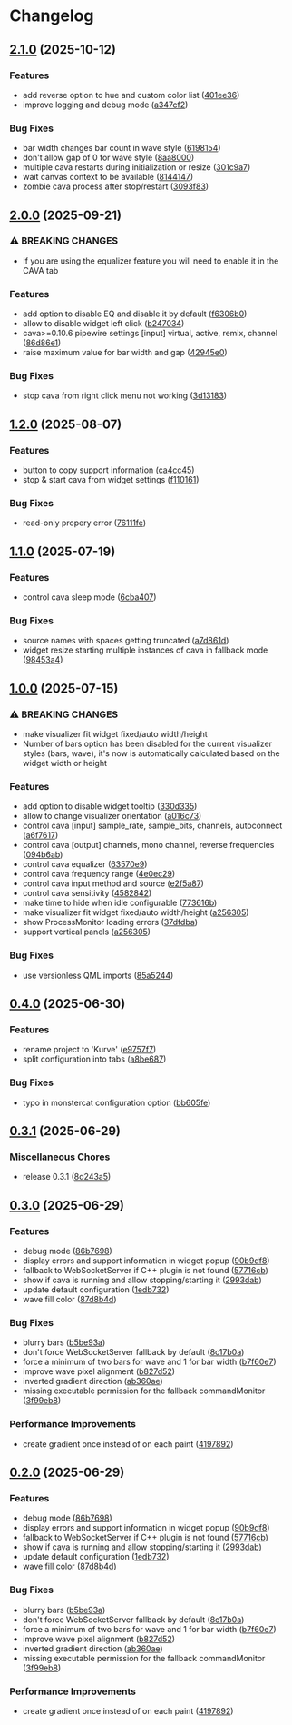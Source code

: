 # Changelog

## [2.1.0](https://github.com/luisbocanegra/kurve/compare/v2.0.0...v2.1.0) (2025-10-12)


### Features

* add reverse option to hue and custom color list ([401ee36](https://github.com/luisbocanegra/kurve/commit/401ee3617375904ae27a8e886b19c1e2f66f8f92))
* improve logging and debug mode ([a347cf2](https://github.com/luisbocanegra/kurve/commit/a347cf293dc57cb6410ee2ecc2334b0d9542d5bc))


### Bug Fixes

* bar width changes bar count in wave style ([6198154](https://github.com/luisbocanegra/kurve/commit/61981547ba0818bc27d04b75289aa145dc82c1a3))
* don't allow gap of 0 for wave style ([8aa8000](https://github.com/luisbocanegra/kurve/commit/8aa800054940c7712bb25be21b8dcdbd89f59837))
* multiple cava restarts during initialization or resize ([301c9a7](https://github.com/luisbocanegra/kurve/commit/301c9a7dbcad8c413d355bc2c20499f7b0878e49))
* wait canvas context to be available ([8144147](https://github.com/luisbocanegra/kurve/commit/8144147b87fb05dab235d406b38fa4702a01412e))
* zombie cava process after stop/restart ([3093f83](https://github.com/luisbocanegra/kurve/commit/3093f83fe1541e20882327853d1e45be7c51b4c3))

## [2.0.0](https://github.com/luisbocanegra/kurve/compare/v1.2.0...v2.0.0) (2025-09-21)


### ⚠ BREAKING CHANGES

* If you are using the equalizer feature you will need to enable it in the CAVA tab

### Features

* add option to disable EQ and disable it by default ([f6306b0](https://github.com/luisbocanegra/kurve/commit/f6306b02873c72448c0d380d819d3d09d4077155))
* allow to disable widget left click ([b247034](https://github.com/luisbocanegra/kurve/commit/b247034c4e69aa2c0711324aab4870cbee8f9879))
* cava&gt;=0.10.6 pipewire settings [input] virtual, active, remix, channel ([86d86e1](https://github.com/luisbocanegra/kurve/commit/86d86e103dd367d3e067185e6d96b86e1b70f330))
* raise maximum value for bar width and gap ([42945e0](https://github.com/luisbocanegra/kurve/commit/42945e04211d4d898c1493f7433981a033adadea))


### Bug Fixes

* stop cava from right click menu not working ([3d13183](https://github.com/luisbocanegra/kurve/commit/3d13183ed6a0080fd44ebf70751a58da8678e19c))

## [1.2.0](https://github.com/luisbocanegra/kurve/compare/v1.1.0...v1.2.0) (2025-08-07)


### Features

* button to copy support information ([ca4cc45](https://github.com/luisbocanegra/kurve/commit/ca4cc4525f25067af3ebdd23fc71d1446996733c))
* stop & start cava from widget settings ([f110161](https://github.com/luisbocanegra/kurve/commit/f110161af352c73d98c4b4c7d3d5b77edaace8c9))


### Bug Fixes

* read-only propery error ([76111fe](https://github.com/luisbocanegra/kurve/commit/76111fec3c86f9c772294181304823633d02d869))

## [1.1.0](https://github.com/luisbocanegra/kurve/compare/v1.0.0...v1.1.0) (2025-07-19)


### Features

* control cava sleep mode ([6cba407](https://github.com/luisbocanegra/kurve/commit/6cba407ad3ddea3857bd3e5a4f5809c78411c1e0))


### Bug Fixes

* source names with spaces getting truncated ([a7d861d](https://github.com/luisbocanegra/kurve/commit/a7d861d864e25acd5499523f05c2cfba6f28b2cc))
* widget resize starting multiple instances of cava in fallback mode ([98453a4](https://github.com/luisbocanegra/kurve/commit/98453a4211ebc87e670f5334e6929f0b985f3cb1))

## [1.0.0](https://github.com/luisbocanegra/kurve/compare/v0.4.0...v1.0.0) (2025-07-15)


### ⚠ BREAKING CHANGES

* make visualizer fit widget fixed/auto width/height
* Number of bars option has been disabled for the current visualizer styles (bars, wave), it's now is automatically calculated based on the widget width or height

### Features

* add option to disable widget tooltip ([330d335](https://github.com/luisbocanegra/kurve/commit/330d33503ff8d6df133009685f26d6c4a467c531))
* allow to change visualizer orientation ([a016c73](https://github.com/luisbocanegra/kurve/commit/a016c732a2ab75da4a1d754a75ad02c69e7553d3))
* control cava [input] sample_rate, sample_bits, channels, autoconnect ([a6f7617](https://github.com/luisbocanegra/kurve/commit/a6f76173ccf00fba0651ec4a357afd7824824f75))
* control cava [output] channels, mono channel, reverse frequencies ([094b6ab](https://github.com/luisbocanegra/kurve/commit/094b6ab830085a989a88d84db02d268af5b6444c))
* control cava equalizer ([63570e9](https://github.com/luisbocanegra/kurve/commit/63570e90d5dd6696503bf4024a9c6a4ab17335fb))
* control cava frequency range ([4e0ec29](https://github.com/luisbocanegra/kurve/commit/4e0ec2932618040cb14fa8785313ccdb9cbeda50))
* control cava input method and source ([e2f5a87](https://github.com/luisbocanegra/kurve/commit/e2f5a87cbf0a85563e0c9ba49e9a8d9a85cf2688))
* control cava sensitivity ([4582842](https://github.com/luisbocanegra/kurve/commit/4582842b723694d30520e1f999ecc627f2f3a5a2))
* make time to hide when idle configurable ([773616b](https://github.com/luisbocanegra/kurve/commit/773616b98a1c20d1b4397fa4904de069b5ded1fa))
* make visualizer fit widget fixed/auto width/height ([a256305](https://github.com/luisbocanegra/kurve/commit/a2563052da2e6636324e344de81e6ed7a4da5595))
* show ProcessMonitor loading errors ([37dfdba](https://github.com/luisbocanegra/kurve/commit/37dfdbab81397a2a54a71fbe4fe8e289a1d25546))
* support vertical panels ([a256305](https://github.com/luisbocanegra/kurve/commit/a2563052da2e6636324e344de81e6ed7a4da5595))


### Bug Fixes

* use versionless QML imports ([85a5244](https://github.com/luisbocanegra/kurve/commit/85a5244114965ca6ad9efa1b80ca03ed9ec9733f))

## [0.4.0](https://github.com/luisbocanegra/kurve/compare/v0.3.1...v0.4.0) (2025-06-30)


### Features

* rename project to 'Kurve' ([e9757f7](https://github.com/luisbocanegra/kurve/commit/e9757f70ce36129d686126910ba845df6710f94c))
* split configuration into tabs ([a8be687](https://github.com/luisbocanegra/kurve/commit/a8be68712fa80d1929ac5259afccfe91f79600b8))


### Bug Fixes

* typo in monstercat configuration option ([bb605fe](https://github.com/luisbocanegra/kurve/commit/bb605fe06231eb681e6a4dd32e0b7da1a13d6c90))

## [0.3.1](https://github.com/luisbocanegra/kurve/compare/v0.3.0...v0.3.1) (2025-06-29)


### Miscellaneous Chores

* release 0.3.1 ([8d243a5](https://github.com/luisbocanegra/kurve/commit/8d243a5bcb28f5e5539d1e72288db3bb44e41c34))

## [0.3.0](https://github.com/luisbocanegra/plasma-audio-visualizer/compare/v0.2.0...v0.3.0) (2025-06-29)


### Features

* debug mode ([86b7698](https://github.com/luisbocanegra/plasma-audio-visualizer/commit/86b76987e78d272cad71d4b3ce657f4773718b41))
* display errors and support information in widget popup ([90b9df8](https://github.com/luisbocanegra/plasma-audio-visualizer/commit/90b9df8f119e32ea7599dee0a9a1976c034a39ff))
* fallback to WebSocketServer if C++ plugin is not found ([57716cb](https://github.com/luisbocanegra/plasma-audio-visualizer/commit/57716cb1dc95386f1b7e72f84007d69efc289094))
* show if cava is running and allow stopping/starting it ([2993dab](https://github.com/luisbocanegra/plasma-audio-visualizer/commit/2993dab7739cd3cdbeba92653f60d589c69d97bb))
* update default configuration ([1edb732](https://github.com/luisbocanegra/plasma-audio-visualizer/commit/1edb7322c0daf410ca97eb10e231530ee731c200))
* wave fill color ([87d8b4d](https://github.com/luisbocanegra/plasma-audio-visualizer/commit/87d8b4d8623f6d0ed4420a4881e7dbf7a1133706))


### Bug Fixes

* blurry bars ([b5be93a](https://github.com/luisbocanegra/plasma-audio-visualizer/commit/b5be93a4e9e695286b254135c846eda140b20996))
* don't force WebSocketServer fallback by default ([8c17b0a](https://github.com/luisbocanegra/plasma-audio-visualizer/commit/8c17b0a0c9f7a25fe29557b9e267e3a0e94d5f6c))
* force a minimum of two bars for wave and 1 for bar width ([b7f60e7](https://github.com/luisbocanegra/plasma-audio-visualizer/commit/b7f60e76a382c4616828c04de69ff5ed4f6b657a))
* improve wave pixel alignment ([b827d52](https://github.com/luisbocanegra/plasma-audio-visualizer/commit/b827d5217bb80df4302ebec7ef84857eaea73988))
* inverted gradient direction ([ab360ae](https://github.com/luisbocanegra/plasma-audio-visualizer/commit/ab360aefb5229f98cb4a6f178a3b98b2e465c2ca))
* missing executable permission for the fallback commandMonitor ([3f99eb8](https://github.com/luisbocanegra/plasma-audio-visualizer/commit/3f99eb8e1bd5b5320a5efc625bcae054a30ea67a))


### Performance Improvements

* create gradient once instead of on each paint ([4197892](https://github.com/luisbocanegra/plasma-audio-visualizer/commit/4197892a8f6a36d8437c6e05697e6c8a8d67a754))

## [0.2.0](https://github.com/luisbocanegra/plasma-audio-visualizer/compare/v0.1.0...v0.2.0) (2025-06-29)


### Features

* debug mode ([86b7698](https://github.com/luisbocanegra/plasma-audio-visualizer/commit/86b76987e78d272cad71d4b3ce657f4773718b41))
* display errors and support information in widget popup ([90b9df8](https://github.com/luisbocanegra/plasma-audio-visualizer/commit/90b9df8f119e32ea7599dee0a9a1976c034a39ff))
* fallback to WebSocketServer if C++ plugin is not found ([57716cb](https://github.com/luisbocanegra/plasma-audio-visualizer/commit/57716cb1dc95386f1b7e72f84007d69efc289094))
* show if cava is running and allow stopping/starting it ([2993dab](https://github.com/luisbocanegra/plasma-audio-visualizer/commit/2993dab7739cd3cdbeba92653f60d589c69d97bb))
* update default configuration ([1edb732](https://github.com/luisbocanegra/plasma-audio-visualizer/commit/1edb7322c0daf410ca97eb10e231530ee731c200))
* wave fill color ([87d8b4d](https://github.com/luisbocanegra/plasma-audio-visualizer/commit/87d8b4d8623f6d0ed4420a4881e7dbf7a1133706))


### Bug Fixes

* blurry bars ([b5be93a](https://github.com/luisbocanegra/plasma-audio-visualizer/commit/b5be93a4e9e695286b254135c846eda140b20996))
* don't force WebSocketServer fallback by default ([8c17b0a](https://github.com/luisbocanegra/plasma-audio-visualizer/commit/8c17b0a0c9f7a25fe29557b9e267e3a0e94d5f6c))
* force a minimum of two bars for wave and 1 for bar width ([b7f60e7](https://github.com/luisbocanegra/plasma-audio-visualizer/commit/b7f60e76a382c4616828c04de69ff5ed4f6b657a))
* improve wave pixel alignment ([b827d52](https://github.com/luisbocanegra/plasma-audio-visualizer/commit/b827d5217bb80df4302ebec7ef84857eaea73988))
* inverted gradient direction ([ab360ae](https://github.com/luisbocanegra/plasma-audio-visualizer/commit/ab360aefb5229f98cb4a6f178a3b98b2e465c2ca))
* missing executable permission for the fallback commandMonitor ([3f99eb8](https://github.com/luisbocanegra/plasma-audio-visualizer/commit/3f99eb8e1bd5b5320a5efc625bcae054a30ea67a))


### Performance Improvements

* create gradient once instead of on each paint ([4197892](https://github.com/luisbocanegra/plasma-audio-visualizer/commit/4197892a8f6a36d8437c6e05697e6c8a8d67a754))
